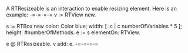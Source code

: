 A RTResizeable is an interaction to enable resizing element.
Here is an example:
-=-=-=-=
v := RTView new.

s := RTBox new color: Color blue; width: [ :c | c numberOfVariables * 5 ]; height: #numberOfMethods.
e := s elementOn: RTView.

e @ RTResizeable.
v add: e.
-=-=-=-=
